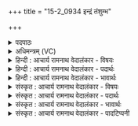 +++
title = "15-2_0934 इन्द्रं तंशुम्भ"

+++
<details><summary>पदपाठः</summary>

इ꣡न्द्र꣢꣯म्। तम्। शु꣣म्भ। पुरुहन्मन्। पुरु। हन्मन्। अ꣡व꣢꣯से। य꣡स्य꣢꣯। द्वि꣣ता꣢। वि꣣ध꣡र्तरि꣢। वि꣣। धर्त꣡रि꣢। ह꣡स्ते꣢꣯न। व꣡ज्रः꣢꣯। प्र꣡ति꣢꣯। धा꣣यि। दर्श꣢तः। म꣣हा꣢न्। दे꣣वः꣢। न। सू꣡र्यः꣢꣯। ९३४।
</details>

<details><summary>अधिमन्त्रम् (VC)</summary>

- इन्द्रः
- पुरुहन्मा आङ्गिरसः
- प्रगाथः(विषमा बृहती, समा सतोबृहती)
- पञ्चमः
</details>

<details><summary>हिन्दी : आचार्य रामनाथ वेदालंकार - विषयः</summary>

अगले मन्त्र में मनुष्य को प्रेरणा दी गयी है।
</details>

<details><summary>हिन्दी : आचार्य रामनाथ वेदालंकार - पदार्थः</summary>

पदार्थान्वयभाषाः -  हे(पुरुहन्मन्)बहुत से शत्रुओं के विनाशक मानव!तू(अवसे)प्रगति के लिए(तम्)उस प्रसिद्ध(इन्द्रम्)परमवीर परमेश्वर को(शुम्भ)अपने अन्तरात्मा में शोभित कर, (यस्य विधर्तरि)जिसे धारण करनेवाले मनुष्य के अन्दर(द्विता)दो प्रकार की शक्ति उत्पन्न हो जाती है। परमेश्वर को अपने अन्दर धारण करनेवाले उस मनुष्य द्वारा एक ओर तो(हस्तेन)हाथ से(दर्शतः)दर्शनीय(वज्रः)शस्त्रास्त्र(प्रति धायि)पकड़ा जाता है और दूसरी ओर वह(देवः सूर्यः न)प्रकाशक सूर्य के समान(महान्)महिमाशाली हो जाता है ॥२॥
</details>

<details><summary>हिन्दी : आचार्य रामनाथ वेदालंकार - भावार्थः</summary>

भावार्थभाषाः -  अपने अन्तरात्मा में परमात्मा को धारण करने से मनुष्य के अन्दर महान् बल, साहस, तेज, धैर्य और शत्रुपराजय-सामर्थ्य उत्पन्न हो जाता है ॥२॥ इस खण्ड में परमात्मा-जीवात्मा, उपास्य-उपासक एवं मानव-प्रेरणा के विषयों का वर्णन होने से इस खण्ड की पूर्व खण्ड के साथ सङ्गति है ॥ पञ्चम अध्याय में पञ्चम खण्ड समाप्त ॥
</details>

<details><summary>संस्कृत : आचार्य रामनाथ वेदालंकार - विषयः</summary>

अथ मानवं प्रेरयति।
</details>

<details><summary>संस्कृत : आचार्य रामनाथ वेदालंकार - पदार्थः</summary>

पदार्थान्वयभाषाः -  हे(पुरुहन्मन्)बहूनां शत्रूणां हन्तः मानव!त्वम्(अवसे)प्रगतये(तम्)प्रसिद्धम्(इन्द्रम्)परमवीरं परमेश्वरम्(शुम्भ)स्वात्मनि शोभय, (यस्य विधर्तरि)यस्य विधारके जने(द्विता)द्विधा शक्तिरूत्पद्यते। तेन परमात्मविधारकेण जनेन एकतः(हस्तेन)पाणिना(दर्शतः)दर्शनीयः(वज्रः)आयुधम्(प्रति धायि२)प्रतिधीयते,अपरतश्च सः(देवः सूर्यः न)प्रकाशकः आदित्यः इव(महान्)महिमवान् जायते ॥२॥
</details>

<details><summary>संस्कृत : आचार्य रामनाथ वेदालंकार - भावार्थः</summary>

भावार्थभाषाः -  स्वात्मनि परमात्मधारणेन मनुष्ये महद् बलं साहसं तेजो धैर्य शत्रुपराजयसामर्थ्यं चोत्पद्यते ॥२॥ अस्मिन् खण्डे परमात्म-जीवात्मनोरुपास्योपासकयोर्मानवप्रेरणायाश्च वर्णनादेतत्खण्डस्य पूर्वखण्डेन संगतिर्वेदितव्या ॥
</details>

<details><summary>संस्कृत : आचार्य रामनाथ वेदालंकार - पादटिप्पनी</summary>

टिप्पणी:   १. ऋ० ८।७०।२, अथ० २०।९२।१७, १०५।५, सर्वत्र ‘हस्ताय वज्रः प्रति धायि दर्शतो महो दिवे न सूर्यः’ इत्युत्तरार्धपाठः। २. हस्तेन वज्रः प्रतिधायि=हस्तेन गृहीतः वज्रः प्रति धायि, धेट् पाने, सर्वप्राणिनां वीर्यं रसं शोणितादि पिबते—इति वि०।
</details>